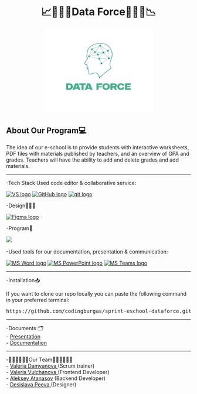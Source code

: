 <h1 align="center">📈👩🏽‍💻Data Force🧑🏽‍💻📉</h1>

<div align="center">
    <img src="https://github.com/codingburgas/sprint-eschool-dataforce/blob/main/DataForce/PL/images/logo.png" alt="Logo" width="300"/>
</div>

## About Our Program💻
The idea of ​​our e-school is to provide students with interactive worksheets, PDF files with materials published by teachers, and an overview of GPA and grades. Teachers will have the ability to add and delete grades and add materials.
<br>
<hr>
-Tech Stack
Used code editor & collaborative service:
<p align="left">
 <a href="https://visualstudio.microsoft.com/vs/"><img src="https://static.wikia.nocookie.net/logopedia/images/6/62/Brand_Visual_Studio_Win_2019.svg/revision/latest/scale-to-width-down/250?cb=20191019024151" alt="VS logo" width=48px /></a>
 <a href="https://github.com/"><img src="https://img.icons8.com/nolan/344/github.png" alt="GitHub logo" width=52px /></a>
<a href="https://git-scm.com/"><img src="https://img.icons8.com/nolan/344/git.png" alt="git logo" width=52px /></a>
</p>
-Design👩🏽‍💻
<p align="left">
    <a href="https://www.figma.com/"><img src="https://img.icons8.com/color/344/figma--v1.png" alt="Figma logo" width=48px/></a>
</p>
 -Program👾
<p align="left">
   <img src="https://skillicons.dev/icons?i=qt,cpp"/>
</p>
-Used tools for our documentation, presentation & communication:

<p align="left">
    <a href="https://www.microsoft.com/en-ww/microsoft-365/word"><img src="https://img.icons8.com/color/344/ms-word.png" alt="MS Word logo" width=48px /></a>
    <a href="https://www.microsoft.com/en-ww/microsoft-365/powerpoint"><img src="https://img.icons8.com/color/344/ms-powerpoint.png" alt="MS PowerPoint logo" width=48px /></a>
    <a href="https://www.microsoft.com/en/microsoft-teams/group-chat-software"><img src="https://img.icons8.com/color/344/microsoft-teams.png" alt = "MS Teams logo" width=46px /></a>
</p>
<hr>
-Installation📥

If you want to clone our repo locally you can paste the following command in your preferred terminal:

<pre>https://github.com/codingburgas/sprint-eschool-dataforce.git</pre>
<hr>
 -Documents 🗂<br>
- <a href = "https://github.com/codingburgas/sprint-eschool-dataforce/blob/main/Documents/DataForce%20Presentation.pptx"> Presentation </a><br>
- <a href = "https://github.com/codingburgas/sprint-eschool-dataforce/blob/main/Documents/DataForce%20Documenation.docx"> Documentation </a><br>
<hr>
 -👩🏽‍💻👩🏽‍💻Our Team👩🏽‍💻🧑🏽‍💻<br>
- <a href = "https://github.com/VMDamyanova23"> Valeria Damyanova </a> (Scrum trainer)<br>
- <a href = "https://github.com/VVValchanova23"> Valeria Vulchanova </a> (Frontend Developer)<br>
- <a href = "https://github.com/AYAAtanasov23"> Aleksey Atanasov</a> (Backend  Developer)<br>
- <a href = "https://github.com/DVPeeva23"> Desislava Peeva </a> (Designer)<br>
